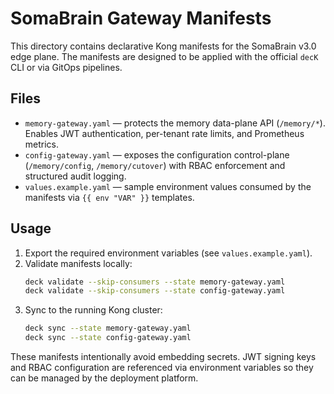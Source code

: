 # SomaBrain Gateway Manifests

This directory contains declarative Kong manifests for the SomaBrain v3.0 edge plane. The manifests are designed to be applied with the official `decK` CLI or via GitOps pipelines.

## Files

- `memory-gateway.yaml` — protects the memory data-plane API (`/memory/*`). Enables JWT authentication, per-tenant rate limits, and Prometheus metrics.
- `config-gateway.yaml` — exposes the configuration control-plane (`/memory/config`, `/memory/cutover`) with RBAC enforcement and structured audit logging.
- `values.example.yaml` — sample environment values consumed by the manifests via `{{ env "VAR" }}` templates.

## Usage

1. Export the required environment variables (see `values.example.yaml`).
2. Validate manifests locally:
   ```sh
   deck validate --skip-consumers --state memory-gateway.yaml
   deck validate --skip-consumers --state config-gateway.yaml
   ```
3. Sync to the running Kong cluster:
   ```sh
   deck sync --state memory-gateway.yaml
   deck sync --state config-gateway.yaml
   ```

These manifests intentionally avoid embedding secrets. JWT signing keys and RBAC configuration are referenced via environment variables so they can be managed by the deployment platform.
